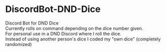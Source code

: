 # DiscordBot-DND-Dice
Discord Bot for DND Dice <br />
Currently rolls on command depending on the dice number given. <br />
For personal use in a DND Discord where I roll the dice. <br />
Instead of using another person's dice I coded my "own dice" (completely randomized)<br />
